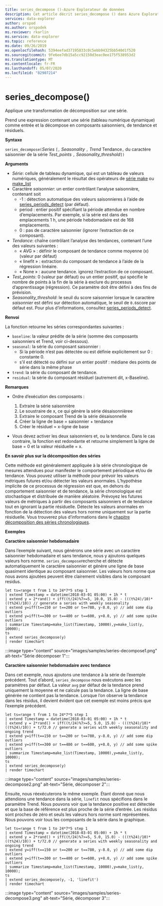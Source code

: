 ```yaml
---
title: series_decompose ()-Azure Explorateur de données
description: Cet article décrit series_decompose () dans Azure Explorateur de données.
services: data-explorer
author: orspod
ms.author: orspodek
ms.reviewer: rkarlin
ms.service: data-explorer
ms.topic: reference
ms.date: 09/26/2019
ms.openlocfilehash: 5394eefad37195833c0c5ebb94325bb540d1f520
ms.sourcegitcommit: 9fe6ee7db15a5cc92150d3eac0ee175f538953d2
ms.translationtype: MT
ms.contentlocale: fr-FR
ms.lasthandoff: 05/07/2020
ms.locfileid: "82907214"
---
```

# <a name="series_decompose"></a>series_decompose()

Applique une transformation de décomposition sur une série.  

Prend une expression contenant une série (tableau numérique dynamique) comme entrée et la décompose en composants saisonniers, de tendance et résiduels.
 
**Syntaxe**

`series_decompose(`*Series* `[,` *Seasonality* `,` *Trend* Tendance`,` du caractère saisonnier de la série *Test_points* `,` *Seasonality_threshold*`])`

**Arguments**

* *Série*: cellule de tableau dynamique, qui est un tableau de valeurs numériques, généralement le résultat des opérateurs de [série make](make-seriesoperator.md) ou [make_list](makelist-aggfunction.md)
* Caractère *saisonnier*: un entier contrôlant l’analyse saisonnière, contenant soit
    * -1 : détection automatique des valeurs saisonnieres à l’aide de [series_periods_detect](series-periods-detectfunction.md) (par défaut).
    * period : entier positif spécifiant la période attendue en nombre d’emplacements. Par exemple, si la série est dans des emplacements 1 h, une période hebdomadaire est de 168 emplacements.
    * 0 : pas de caractère saisonnier (ignorer l’extraction de ce composant).    
* *Tendance*: chaîne contrôlant l’analyse des tendances, contenant l’une des valeurs suivantes :
    * « AVG » : définir le composant de tendance comme moyenne (x) (valeur par défaut)
    * « linefit » : extraction du composant de tendance à l’aide de la régression linéaire.
    * « None » : aucune tendance. ignorez l’extraction de ce composant.    
* *Test_points*: 0 (valeur par défaut) ou un entier positif, qui spécifie le nombre de points à la fin de la série à exclure du processus d’apprentissage (régression). Ce paramètre doit être défini à des fins de prévision.
* *Seasonality_threshold*: le seuil du score saisonnier lorsque le caractère *saisonnier* est défini sur détection automatique, le seuil de `0.6`score par défaut est. Pour plus d’informations, consultez [series_periods_detect](series-periods-detectfunction.md).

**Renvoi**

 La fonction retourne les séries correspondantes suivantes :

* `baseline`: la valeur prédite de la série (somme des composants saisonniers et Trend, voir ci-dessous).
* `seasonal`: la série du composant saisonnier :
    * Si la période n’est pas détectée ou est définie explicitement sur 0 : constante 0.
    * s’il est détecté ou défini sur un entier positif : médiane des points de série dans la même phase
* `trend`: la série du composant de tendance.
* `residual`: la série du composant résiduel (autrement dit, x-Baseline).
  

**Remarques**

* Ordre d’exécution des composants :
    1. Extraire la série saisonnière
    2. Le soustraire de x, ce qui génère la série désaisonnièree
    3. Extraire le composant Trend de la série désaisonnelle
    4. Créer la ligne de base = saisonnier + tendance
    5. Créer le résiduel = x-ligne de base
    
* Vous devez activer les deux saisonniers et, ou la tendance. Dans le cas contraire, la fonction est redondante et retourne simplement la ligne de base = 0 et la valeur résiduelle = x.

**En savoir plus sur la décomposition des séries**

Cette méthode est généralement appliquée à la série chronologique de mesures attendues pour manifester le comportement périodique et/ou de tendance. Vous pouvez utiliser la méthode pour prévoir les valeurs métriques futures et/ou détecter les valeurs anormales. L’hypothèse implicite de ce processus de régression est que, en dehors du comportement saisonnier et de tendance, la série chronologique est stochastique et distribuée de manière aléatoire. Prévoyez les futures valeurs de métriques à partir des composants saisonniers et de tendance tout en ignorant la partie résiduelle. Détecte les valeurs anormales en fonction de la détection des valeurs hors norme uniquement sur la partie résiduelle. Vous trouverez plus d’informations dans le [chapitre décomposition des séries chronologiques](https://www.otexts.org/fpp/6).

**Exemples**

**Caractère saisonnier hebdomadaire**

Dans l’exemple suivant, nous générons une série avec un caractère saisonnier hebdomadaire et sans tendance, nous y ajoutons quelques valeurs hors norme. `series_decompose`recherche et détecte automatiquement le caractère saisonnier et génère une ligne de base quasiment identique au composant saisonnier. Les valeurs hors norme que nous avons ajoutées peuvent être clairement visibles dans le composant residus.

```kusto
let ts=range t from 1 to 24*7*5 step 1 
| extend Timestamp = datetime(2018-03-01 05:00) + 1h * t 
| extend y = 2*rand() + iff((t/24)%7>=5, 10.0, 15.0) - (((t%24)/10)*((t%24)/10)) // generate a series with weekly seasonality
| extend y=iff(t==150 or t==200 or t==780, y-8.0, y) // add some dip outliers
| extend y=iff(t==300 or t==400 or t==600, y+8.0, y) // add some spike outliers
| summarize Timestamp=make_list(Timestamp, 10000),y=make_list(y, 10000);
ts 
| extend series_decompose(y)
| render timechart  
```

:::image type="content" source="images/samples/series-decompose1.png" alt-text="Série décomposer 1":::

**Caractère saisonnier hebdomadaire avec tendance**

Dans cet exemple, nous ajoutons une tendance à la série de l’exemple précédent. Tout d’abord, `series_decompose` nous exécutons avec les paramètres par défaut. La valeur `avg` par défaut de la tendance prend uniquement la moyenne et ne calcule pas la tendance. La ligne de base générée ne contient pas la tendance. Lorsque l’on observe la tendance dans les résidus, il devient évident que cet exemple est moins précis que l’exemple précédent.

```kusto
let ts=range t from 1 to 24*7*5 step 1 
| extend Timestamp = datetime(2018-03-01 05:00) + 1h * t 
| extend y = 2*rand() + iff((t/24)%7>=5, 5.0, 15.0) - (((t%24)/10)*((t%24)/10)) + t/72.0 // generate a series with weekly seasonality and ongoing trend
| extend y=iff(t==150 or t==200 or t==780, y-8.0, y) // add some dip outliers
| extend y=iff(t==300 or t==400 or t==600, y+8.0, y) // add some spike outliers
| summarize Timestamp=make_list(Timestamp, 10000),y=make_list(y, 10000);
ts 
| extend series_decompose(y)
| render timechart  
```

:::image type="content" source="images/samples/series-decompose2.png" alt-text="Série, décomposer 2":::

Ensuite, nous réexécuterons le même exemple. Étant donné que nous attendions une tendance dans la série, `linefit` nous spécifions dans le paramètre Trend. Nous pouvons voir que la tendance positive est détectée et que la base de référence est plus proche de la série d’entrée. Les résidus sont proches de zéro et seuls les valeurs hors norme sont représentées. Nous pouvons voir tous les composants de la série dans le graphique.

```kusto
let ts=range t from 1 to 24*7*5 step 1 
| extend Timestamp = datetime(2018-03-01 05:00) + 1h * t 
| extend y = 2*rand() + iff((t/24)%7>=5, 5.0, 15.0) - (((t%24)/10)*((t%24)/10)) + t/72.0 // generate a series with weekly seasonality and ongoing trend
| extend y=iff(t==150 or t==200 or t==780, y-8.0, y) // add some dip outliers
| extend y=iff(t==300 or t==400 or t==600, y+8.0, y) // add some spike outliers
| summarize Timestamp=make_list(Timestamp, 10000),y=make_list(y, 10000);
ts 
| extend series_decompose(y, -1, 'linefit')
| render timechart  
```

:::image type="content" source="images/samples/series-decompose3.png" alt-text="Série, décomposer 3":::
